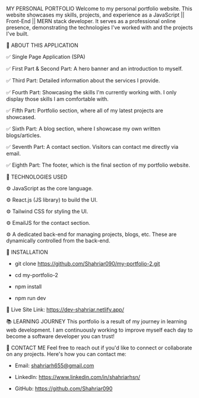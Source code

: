 MY PERSONAL PORTFOLIO
Welcome to my personal portfolio website. This website showcases my skills, projects, and experience as a JavaScript || Front-End || MERN stack developer. It serves as a professional online presence, demonstrating the technologies I've worked with and the projects I've built.

🚀 ABOUT THIS APPLICATION

✅ Single Page Application (SPA)

✅ First Part & Second Part: A hero banner and an introduction to myself.

✅ Third Part: Detailed information about the services I provide.

✅ Fourth Part: Showcasing the skills I'm currently working with. I only display those skills I am comfortable with.

✅ Fifth Part: Portfolio section, where all of my latest projects are showcased.

✅ Sixth Part: A blog section, where I showcase my own written blogs/articles.

✅ Seventh Part: A contact section. Visitors can contact me directly via email.

✅ Eighth Part: The footer, which is the final section of my portfolio website.

🚀 TECHNOLOGIES USED

⚙️ JavaScript as the core language.

⚙️ React.js (JS library) to build the UI.

⚙️ Tailwind CSS for styling the UI.

⚙️ EmailJS for the contact section.

⚙️ A dedicated back-end for managing projects, blogs, etc. These are dynamically controlled from the back-end.

🚀 INSTALLATION

- git clone https://github.com/Shahriar090/my-portfolio-2.git

- cd my-portfolio-2
- npm install
- npm run dev

🔗 Live Site Link: https://dev-shahriar.netlify.app/

📚 LEARNING JOURNEY
This portfolio is a result of my journey in learning web development. I am continuously working to improve myself each day to become a software developer you can trust!

💬 CONTACT ME
Feel free to reach out if you'd like to connect or collaborate on any projects. Here's how you can contact me:

- Email: shahriarh655@gmail.com

- LinkedIn: https://www.linkedin.com/in/shahriarhsn/

- GitHub: https://github.com/Shahriar090
